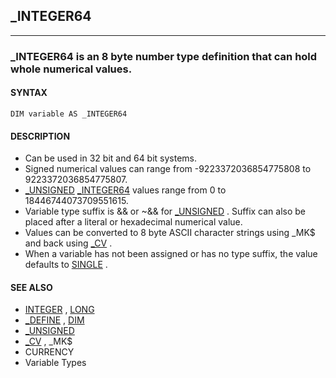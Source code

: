 ## _INTEGER64
---

### _INTEGER64 is an 8 byte number type definition that can hold whole numerical values.

#### SYNTAX

`DIM variable AS _INTEGER64`

#### DESCRIPTION
* Can be used in 32 bit and 64 bit systems.
* Signed numerical values can range from -9223372036854775808 to 9223372036854775807.
* [_UNSIGNED](./_UNSIGNED.md) [_INTEGER64](./_INTEGER64.md) values range from 0 to 18446744073709551615.
* Variable type suffix is && or ~&& for [_UNSIGNED](./_UNSIGNED.md) . Suffix can also be placed after a literal or hexadecimal numerical value.
* Values can be converted to 8 byte ASCII character strings using _MK$ and back using [_CV](./_CV.md) .
* When a variable has not been assigned or has no type suffix, the value defaults to [SINGLE](./SINGLE.md) .


#### SEE ALSO
* [INTEGER](./INTEGER.md) , [LONG](./LONG.md)
* [_DEFINE](./_DEFINE.md) , [DIM](./DIM.md)
* [_UNSIGNED](./_UNSIGNED.md)
* [_CV](./_CV.md) , _MK$
* CURRENCY
* Variable Types
